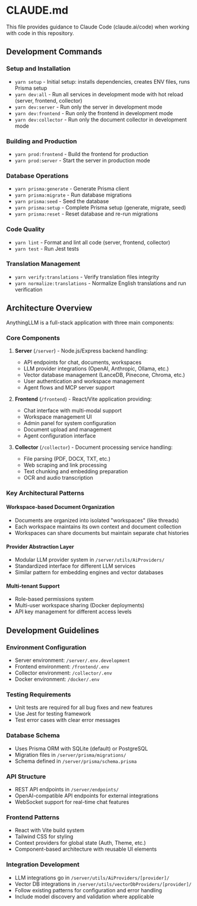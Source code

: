 # CLAUDE.md

This file provides guidance to Claude Code (claude.ai/code) when working with code in this repository.

## Development Commands

### Setup and Installation
- `yarn setup` - Initial setup: installs dependencies, creates ENV files, runs Prisma setup
- `yarn dev:all` - Run all services in development mode with hot reload (server, frontend, collector)
- `yarn dev:server` - Run only the server in development mode
- `yarn dev:frontend` - Run only the frontend in development mode  
- `yarn dev:collector` - Run only the document collector in development mode

### Building and Production
- `yarn prod:frontend` - Build the frontend for production
- `yarn prod:server` - Start the server in production mode

### Database Operations
- `yarn prisma:generate` - Generate Prisma client
- `yarn prisma:migrate` - Run database migrations
- `yarn prisma:seed` - Seed the database
- `yarn prisma:setup` - Complete Prisma setup (generate, migrate, seed)
- `yarn prisma:reset` - Reset database and re-run migrations

### Code Quality
- `yarn lint` - Format and lint all code (server, frontend, collector)
- `yarn test` - Run Jest tests

### Translation Management
- `yarn verify:translations` - Verify translation files integrity
- `yarn normalize:translations` - Normalize English translations and run verification

## Architecture Overview

AnythingLLM is a full-stack application with three main components:

### Core Components
1. **Server** (`/server`) - Node.js/Express backend handling:
   - API endpoints for chat, documents, workspaces
   - LLM provider integrations (OpenAI, Anthropic, Ollama, etc.)
   - Vector database management (LanceDB, Pinecone, Chroma, etc.)
   - User authentication and workspace management
   - Agent flows and MCP server support

2. **Frontend** (`/frontend`) - React/Vite application providing:
   - Chat interface with multi-modal support
   - Workspace management UI
   - Admin panel for system configuration
   - Document upload and management
   - Agent configuration interface

3. **Collector** (`/collector`) - Document processing service handling:
   - File parsing (PDF, DOCX, TXT, etc.)
   - Web scraping and link processing
   - Text chunking and embedding preparation
   - OCR and audio transcription

### Key Architectural Patterns

#### Workspace-based Document Organization
- Documents are organized into isolated "workspaces" (like threads)
- Each workspace maintains its own context and document collection
- Workspaces can share documents but maintain separate chat histories

#### Provider Abstraction Layer
- Modular LLM provider system in `/server/utils/AiProviders/`
- Standardized interface for different LLM services
- Similar pattern for embedding engines and vector databases

#### Multi-tenant Support
- Role-based permissions system
- Multi-user workspace sharing (Docker deployments)
- API key management for different access levels

## Development Guidelines

### Environment Configuration
- Server environment: `/server/.env.development`
- Frontend environment: `/frontend/.env`
- Collector environment: `/collector/.env`
- Docker environment: `/docker/.env`

### Testing Requirements
- Unit tests are required for all bug fixes and new features
- Use Jest for testing framework
- Test error cases with clear error messages

### Database Schema
- Uses Prisma ORM with SQLite (default) or PostgreSQL
- Migration files in `/server/prisma/migrations/`
- Schema defined in `/server/prisma/schema.prisma`

### API Structure
- REST API endpoints in `/server/endpoints/`
- OpenAI-compatible API endpoints for external integrations
- WebSocket support for real-time chat features

### Frontend Patterns
- React with Vite build system
- Tailwind CSS for styling
- Context providers for global state (Auth, Theme, etc.)
- Component-based architecture with reusable UI elements

### Integration Development
- LLM integrations go in `/server/utils/AiProviders/[provider]/`
- Vector DB integrations in `/server/utils/vectorDbProviders/[provider]/`
- Follow existing patterns for configuration and error handling
- Include model discovery and validation where applicable
